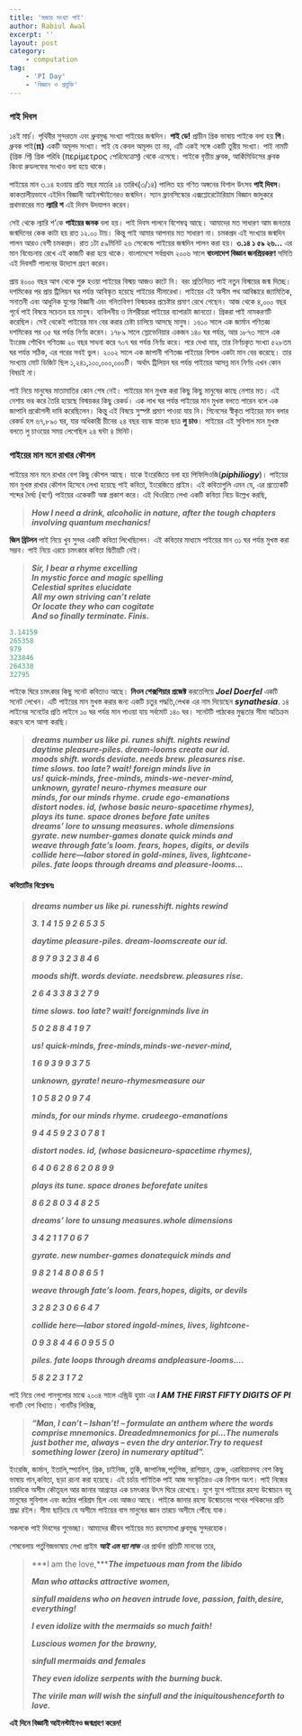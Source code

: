 ```yaml
---
title: 'মজার সংখ্যা পাই'
author: Rabiul Awal
excerpt: ''
layout: post
category:
    - computation
tag:
    - 'PI Day'
    - 'বিজ্ঞান ও প্রযুক্তি'
---
```

### পাই দিবস 
১৪ই মার্চ। পৃথিবীর সুন্দরতম এবং ধ্রুবমুগ্ধ সংখ্যা পাইয়ের জন্মদিন। **পাই ডে!** প্রাচীন গ্রিক ভাষায় পাইকে বলা হয় **পি**। ধ্রুবক পাই(**π)** একটি অমূলদ সংখ্যা। পাই যে কেবল অমূলদ তা নয়, এটি একই সঙ্গে একটি তুরীয় সংখ্যা। পাই নামটি (গ্রিক *পি*) গ্রিক পরিধি (περίμετρος *পেরিমেত্রোস্‌*) থেকে এসেছে। পাইকে বৃত্তীয় ধ্রুবক, আর্কিমিডিসের ধ্রুবক কিংবা রুডলফের সংখাও বলা হয়ে থাকে।

পাইয়ের মান ৩.১৪ হওয়ায় প্রতি বছর মার্চের ১৪ তারিখ(৩/১৪) পালিত হয় গণিত অঙ্গনের বিশাল উৎসব **পাই দিবস**। কাকতালীয়ভাবে এইদিন বিজ্ঞানী আইনস্টাইনেরও জন্মদিন। স্যান ফ্রানসিস্কোর এক্সপ্লোরেটোরিয়াম বিজ্ঞান জাদুকরে প্রথমবারের মত **ল্যারি শ** এই দিবস উদযাপন করেন।

সেই থেকে ল্যারি শ’কে **পাইয়ের জনক** বলা হয়। পাই দিবস পালনে বিশেষত্ব আছে। আমাদের মত সাধারণ আম জনতার জন্মদিনের কেক কাটা হয় রাত ১২.০০ টায়। কিন্তু পাই আমার আপনার মত সাধারণ না। চমকপ্রদ এই সংখ্যার জন্মদিন পালন আরও বেশী চমকপ্রদ। রাত ১টা ৫৯মিনিট ২৬ সেকেন্ডে পাইয়ের জন্মদিন পালন করা হয়। **৩.১৪ ১ ৫৯ ২৬…** এর মান বিবেচনায় রেখে এই কাজটি করা হয়ে থাকে। বাংলাদেশে সর্বপ্রথম ২০০৬ সালে **বাংলাদেশ বিজ্ঞান জনপ্রিয়করণ** সমিতি এই দিবসটি পালনের উদ্যোগ গ্রহণ করেন।

প্রায় ৪০০০ বছর আগ থেকে শুরু হওয়া পাইয়ের বিস্ময় আজও কাটে নি। বরং প্রতিনিয়ত পাই নতুন বিস্ময়ের জন্ম দিচ্ছে। দশমিকের পর প্রায় ট্রিলিয়ন ঘর পর্যন্ত আবিস্কৃত হয়েছে পাইয়ের সীমারেখা। পাইয়ের এই অসীম পথ আবিষ্কারে জ্যামিতিক, সনাতনী এবং আধুনিক যুগের বিজ্ঞানী এবং গনিতবিগণ বিস্ময়কর প্রচেষ্টার প্রমাণ রেখে গেছেন। আজ থেকে ৪,০০০ বছর পূর্বে পাই বিষয়ে সচেতন হয় মানুষ। ব্যবিলনীয় ও মিশরীয়রা পাইয়ের ব্যাপারটা জানতো। গ্রিকরা পাই নামকরণটি করেছিল। সেই থেকেই পাইয়ের মান বের করার চেষ্টা চালিয়ে আসছে মানুষ। ১৬১০ সালে এক জার্মান গণিতজ্ঞ দশমিকের পর ৩৫ ঘর পর্যন্ত নির্ণয় করেন। ১৭৮৯ সালে স্লোভেনিয়ার একজন ১৪০ ঘর পর্যন্ত, আর ১৮৭৩ সালে এক ইংরেজ শৌখিন গণিতজ্ঞ ২০ বছর সাধনা করে ৭০৭ ঘর পর্যন্ত নির্ণয় করে। পরে দেখা যায়, তার নির্ণয়কৃত সংখ্যা ৫২৮তম ঘর পর্যন্ত সঠিক, এর পরের সবই ভুল। ২০০২ সালে এক জাপানী গণিতজ্ঞ পাইয়ের বিশাল একটা মান বের করেছে। তার সংখ্যায় মোট ডিজিট ছিল ১,২৪১,১০০,০০০,০০০টি। অর্থাৎ ট্রিলিয়ন ঘর পর্যন্ত পাইয়ের আসন্ন মান নির্ণয় এখন কোন বিষয়ই না।

পাই নিয়ে মানুষের মাতামাতির কোন শেষ নেই। পাইয়ের মান মুখস্ত করা কিছু কিছু মানুষের কাছে নেশার মত। এই নেশায় ভর করে তৈরি হয়েছে বিস্ময়কর কিছু রেকর্ড। এক লাখ ঘর পর্যন্ত পাইয়ের মান মুখস্ত বলতে পারেন বলে এক জাপানি প্রকৌশলী দাবি করেছিলেন। কিন্তু এই বিষয়ে সুস্পষ্ট প্রমাণ পাওয়া যায় নি। গিনেসের স্বীকৃত পাইয়ের মান বলার রেকর্ড হল ৬৭,৮৯০ ঘর, যার অধিকারী চীনের ২৪ বছর বয়স্ক স্নাতক ছাত্র **লু চাও**। পাইয়ের এই সুবিশাল মান মুখস্ত বলতে লু চাওয়ের সময় লেগেছিল ২৪ ঘন্টা ৪ মিনিট।

### পাইয়ের মান মনে রাখার কৌশল
পাইয়ের মান মনে রাখার বেশ কিছু কৌশল আছে। যাকে ইংরেজিতে বলা হয় পিফিলিওজি(***piphiliogy***)। পাইয়ের মান মুখস্ত রাখার কৌশল হিসেবে লেখা হয়েছে পাই কবিতা, ইংরেজিতে প্রাইম। এই কবিতাগুলি এমন যে, এর প্রত্যেকটি শব্দের দৈর্ঘ্য (বর্ণে) পাইয়ের একেকটি অঙ্ক প্রকাশ করে। এই থিওরিতে লেখা একটি কবিতা নিচে উল্লেখ করছি,

> ***How I need a drink, alcoholic in nature, after the tough chapters involving quantum mechanics!***

**জিল ব্রিটলন** পাই নিয়ে খুব সুন্দর একটি কবিতা লিখেছিলেন। এই কবিতার মাধ্যমে পাইয়ের মান ৩১ ঘর পর্যন্ত মুখস্ত করা সম্ভব। পাই নিয়ে এরচে চমৎকার কবিতা দ্বিতীয়টি নেই।

> ***Sir, I bear a rhyme excelling***  
> ***In mystic force and magic spelling***  
> ***Celestial sprites elucidate***  
> ***All my own striving can’t relate***  
> ***Or locate they who can cogitate***  
> ***And so finally terminate. Finis.***

```cpp
3.14159
265358
979
323846
264338
32795
```


পাইকে ঘিরে চমৎকার কিছু সনেট কবিতাও আছে। **নিওন শেক্সপিয়ার প্রজেক্ট** করতেগিয়ে ***Joel Doerfel*** একটি সনেট লেখেন। এটি পাইয়ের মান মুখস্ত করার জন্য একটি চতুর পদ্ধতি,লেখক এর নাম দিয়েছেন ***synathesia***. ১৪ লাইনের সনেটের প্রতি লাইনে ১০ ঘর পর্যন্ত মান পাওয়া যায় সর্বমোট ১৪০ ঘর। সনেটটি পাঠকের মুগ্ধতার সীমা অতিক্রম করবে বলে আশা করছি।

> ***dreams number us like pi. runes shift. nights rewind***  
> ***daytime pleasure-piles. dream-looms create our id.***  
> ***moods shift. words deviate. needs brew. pleasures rise.***  
> ***time slows. too late? wait! foreign minds live in***  
> ***us! quick-minds, free-minds, minds-we-never-mind,***  
> ***unknown, gyrate! neuro-rhymes measure our***  
> ***minds, for our minds rhyme. crude ego-emanations***  
> ***distort nodes. id, (whose basic neuro-spacetime rhymes),***  
> ***plays its tune. space drones before fate unites***  
> ***dreams’ lore to unsung measures. whole dimensions***  
> ***gyrate. new number-games donate quick minds and***  
> ***weave through fate’s loom. fears, hopes, digits, or devils***  
> ***collide here—labor stored in gold-mines, lives, lightcone-***  
> ***piles. fate loops through dreams and pleasure-looms…***

#### কবিতাটির বিশ্লেষনঃ

> ***dreams number us like pi. runesshift. nights rewind***
> 
>  ***3. 1 4 1 5 9 2 6 5 3 5***
> 
> ***daytime pleasure-piles. dream-loomscreate our id.***
> 
>  ***8 9 7 9 3 2 3 8 4 6***
> 
> ***moods shift. words deviate. needsbrew. pleasures rise.***
> 
>  ***2 6 4 3 3 8 3 2 7 9***
> 
> ***time slows. too late? wait! foreignminds live in***
> 
>  ***5 0 2 8 8 4 1 9 7***
> 
> ***us! quick-minds, free-minds,minds-we-never-mind,***
> 
>  ***1 6 9 3 9 9 3 7 5***
> 
> ***unknown, gyrate! neuro-rhymesmeasure our***
> 
>  ***1 0 5 8 2 0 9 7 4***
> 
> ***minds, for our minds rhyme. crudeego-emanations***
> 
>  ***9 4 4 5 9 2 3 0 7 8 1***
> 
> ***distort nodes. id, (whose basicneuro-spacetime rhymes),***
> 
>  ***6 4 0 6 2 8 6 2 0 8 9 9***
> 
> ***plays its tune. space drones beforefate unites***
> 
>  ***8 6 2 8 0 3 4 8 2 5***
> 
> ***dreams’ lore to unsung measures.whole dimensions***
> 
>  ***3 4 2 1 1 7 0 6 7***
> 
> ***gyrate. new number-games donatequick minds and***
> 
>  ***9 8 2 1 4 8 0 8 6 5 1***
> 
> ***weave through fate’s loom. fears,hopes, digits, or devils***
> 
>  ***3 2 8 2 3 0 6 6 4 7***
> 
> ***collide here—labor stored ingold-mines, lives, lightcone-***
> 
>  ***0 9 3 8 4 4 6 0 9 5 5 0***
> 
> ***piles. fate loops through dreams andpleasure-looms….***
> 
> ***5 8 2 2 3 1 7 2***


পাই নিয়ে লেখা গানগুলোর মাঝে ২০০৪ সালে এন্ড্রিউ হুয়াং এর ***I AM THE FIRST FIFTY DIGITS OF PI*** গানটি বেশ বিখ্যাত। গানটির লিরিক্স,

> ***“Man, I can’t – Ishan’t! – formulate an anthem where the words comprise mnemonics. Dreadedmnemonics for pi…The numerals just bother me, always – even the dry anterior.Try to request something lower (zero) in numerary aptitud”.***

ইংরেজি, জার্মান, ইতালি,স্প্যানিশ, গ্রিক, চাইনিজ, তুর্কি, জাপানিজ,পর্তুগিজ, রাশিয়ান, ফ্রেঞ্চ, এরাবিয়ানসহ বেশ কিছু ভাষায় গান,কবিতা, ছড়া রচনা করা হয়েছে। এই চর্চায় গাণিতিক পাই আজ সংস্কৃতিরও এক বিশাল অংশ। পাই নিজের চারদিকে অসীম কৌতূহল আর জানার আগ্রহের এক চমৎকার উৎস ঘিরে রেখেছে। যুগে যুগে পাইয়ের রহস্য উন্মোচনে বহু মানুষের সুবিশাল এবং কঠোর পরিশ্রম ছিল এবং আজও আছে। পাইকে জানার রহস্য উন্মোচনের পথের পথিকদের প্রতি শ্রদ্ধা রইল। সীমা ছাড়িয়ে যে অসীমে পাইয়ের বাস মানুষের জ্ঞান তারচে অসীমে পৌঁছে যাক।

সকলকে পাই দিবসের শুভেচ্ছা। আমাদের জীবন পাইয়ের মত রহস্যমাখা ধ্রুবমুগ্ধ সুন্দরহোক।

শেষবেলায় পর্তুগিজভাষায় লেখা প্রাইম ***আই এম দ্যা লাভ*** এর প্রার্থনা প্রতিটি মানবের তরে,

> ***I am the love,******The impetuous man from the libido***
> 
> ***Man who attacks attractive women,***
> 
> ***sinfull maidens who on heaven intrude love, passion, faith,desire, everything!***
> 
> ***I even idolize with the mermaids so much faith!***
> 
> ***Luscious women for the brawny,***
> 
> ***sinfull mermaids and females***
> 
> ***They even idolize serpents with the burning buck.***
> 
> ***The virile man will wish the sinfull and the iniquitoushenceforth to love.***

**এই দিনে বিজ্ঞানী আইনস্টাইনও জন্মগ্রহণ করেন!**
